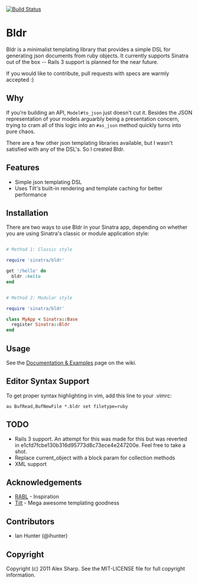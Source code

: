 [![Build Status](http://travis-ci.org/ajsharp/bldr.png)](http://travis-ci.org/ajsharp/bldr)


# Bldr

Bldr is a minimalist templating library that provides a simple DSL for generating
json documents from ruby objects. It currently supports Sinatra out of
the box -- Rails 3 support is planned for the near future.

If you would like to contribute, pull requests with specs are warmly accepted :)

## Why

If you're building an API, `Model#to_json` just doesn't cut it. Besides the JSON
representation of your models arguarbly being a presentation concern, trying
to cram all of this logic into an `#as_json` method quickly turns into pure chaos.

There are a few other json templating libraries available, but I wasn't satisfied with any
of the DSL's. So I created Bldr.

## Features

* Simple json templating DSL
* Uses Tilt's built-in rendering and template caching for better
  performance

## Installation

There are two ways to use Bldr in your Sinatra app, depending on whether
you are using Sinatra's classic or module application style:

```ruby

# Method 1: Classic style

require 'sinatra/bldr'

get '/hello' do
  bldr :hello
end


# Method 2: Modular style

require 'sinatra/bldr'

class MyApp < Sinatra::Base
  register Sinatra::Bldr
end
```

## Usage

See the [Documentation & Examples](https://github.com/ajsharp/bldr/wiki/Documentation-&-Examples) page on the wiki.

## Editor Syntax Support

To get proper syntax highlighting in vim, add this line to your .vimrc:

```
au BufRead,BufNewFile *.bldr set filetype=ruby
```

## TODO

* Rails 3 support.  An attempt for this was made for this but was reverted in e1cfd7fcbe130b316d95773d8c73ece4e247200e.  Feel free to take a shot.
* Replace current_object with a block param for collection methods
* XML support

## Acknowledgements

* [RABL](http://github.com/nesquena/rabl) - Inspiration
* [Tilt](https://github.com/rtomayko/tilt) - Mega awesome templating goodness

## Contributors

* Ian Hunter (@ihunter)

## Copyright

Copyright (c) 2011 Alex Sharp. See the MIT-LICENSE file for full
copyright information.
